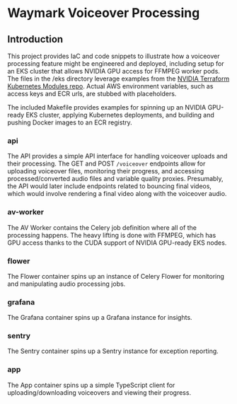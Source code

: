 # Waymark Voiceover Processing

## Introduction

This project provides IaC and code snippets to illustrate how a voiceover processing feature might be engineered and deployed, including setup for an EKS cluster that allows NVIDIA GPU access for FFMPEG worker pods. The files in the /eks directory leverage examples from the [NVIDIA Terraform Kubernetes Modules repo](https://github.com/NVIDIA/nvidia-terraform-modules.git). Actual AWS environment variables, such as access keys and ECR urls, are stubbed with placeholders.

The included Makefile provides examples for spinning up an NVIDIA GPU-ready EKS cluster, applying Kubernetes deployments, and building and pushing Docker images to an ECR registry.

### api

The API provides a simple API interface for handling voiceover uploads and their processing. The GET and POST `/voiceover` endpoints allow for uploading voiceover files, monitoring their progress, and accessing processed/converted audio files and variable quality proxies. Presumably, the API would later include endpoints related to bouncing final videos, which would involve rendering a final video along with the voiceover audio.

### av-worker

The AV Worker contains the Celery job definition where all of the processing happens. The heavy lifting is done with FFMPEG, which has GPU access thanks to the CUDA support of NVIDIA GPU-ready EKS nodes.

### flower

The Flower container spins up an instance of Celery Flower for monitoring and manipulating audio processing jobs.

### grafana

The Grafana container spins up a Grafana instance for insights.

### sentry

The Sentry container spins up a Sentry instance for exception reporting.

### app

The App container spins up a simple TypeScript client for uploading/downloading voiceovers and viewing their progress.